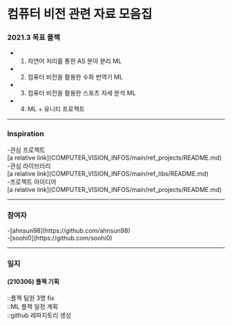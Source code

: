 
<h1>컴퓨터 비전 관련 자료 모음집</h1>

<h3>2021.3 목표 플젝</h3>

- 1. 자연어 처리를 통한 AS 분야 분리 ML
- 2. 컴퓨터 비전을 활용한 수화 번역기 ML
- 3. 컴퓨터 비전을 활용한 스포츠 자세 분석 ML
- 4. ML + 유니티 프로젝트
<hr />

<h3>Inspiration</h3>
-관심 프로젝트<br />
[a relative link](COMPUTER_VISION_INFOS/main/ref_projects/README.md)<br />
-관심 라이브러리<br />
[a relative link](COMPUTER_VISION_INFOS/main/ref_libs/README.md)<br />
-프로젝트 아이디어<br />
[a relative link](COMPUTER_VISION_INFOS/main/ref_projects/README.md)<br />

<hr />

<h3>참여자</h3>
-[ahnsun98](https://github.com/ahnsun98)<br />
-[soohi0](https://github.com/soohi0)<br />
<hr />

<h3>일지</h3>
<h4>(210306) 플젝 기획 </h4>
::플젝 팀원 3명 fix<br />
::ML 플젝 일정 계획<br />
::github 레파지토리 생성<br />

